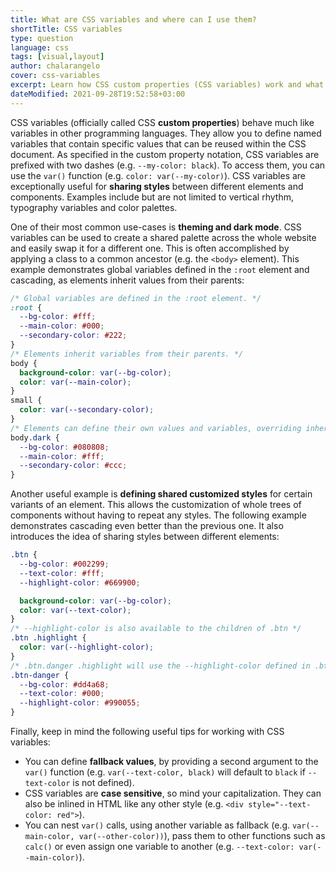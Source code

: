 ```yaml
---
title: What are CSS variables and where can I use them?
shortTitle: CSS variables
type: question
language: css
tags: [visual,layout]
author: chalarangelo
cover: css-variables
excerpt: Learn how CSS custom properties (CSS variables) work and what you can use them for in your code and designs.
dateModified: 2021-09-28T19:52:58+03:00
---
```


CSS variables (officially called CSS **custom properties**) behave much like variables in other programming languages. They allow you to define named variables that contain specific values that can be reused within the CSS document. As specified in the custom property notation, CSS variables are prefixed with two dashes (e.g. `--my-color: black`). To access them, you can use the `var()` function (e.g. `color: var(--my-color)`). CSS variables are exceptionally useful for **sharing styles** between different elements and components. Examples include but are not limited to vertical rhythm, typography variables and color palettes.

One of their most common use-cases is **theming and dark mode**. CSS variables can be used to create a shared palette across the whole website and easily swap it for a different one. This is often accomplished by applying a class to a common ancestor (e.g. the `<body>` element). This example demonstrates global variables defined in the `:root` element and cascading, as elements inherit values from their parents:

```css
/* Global variables are defined in the :root element. */
:root {
  --bg-color: #fff;
  --main-color: #000;
  --secondary-color: #222;
}
/* Elements inherit variables from their parents. */
body {
  background-color: var(--bg-color);
  color: var(--main-color);
}
small {
  color: var(--secondary-color);
}
/* Elements can define their own values and variables, overriding inherited ones.*/
body.dark {
  --bg-color: #080808;
  --main-color: #fff;
  --secondary-color: #ccc;
}
```

Another useful example is **defining shared customized styles** for certain variants of an element. This allows the customization of whole trees of components without having to repeat any styles. The following example demonstrates cascading even better than the previous one. It also introduces the idea of sharing styles between different elements:

```css
.btn {
  --bg-color: #002299;
  --text-color: #fff;
  --highlight-color: #669900;

  background-color: var(--bg-color);
  color: var(--text-color);
}
/* --highlight-color is also available to the children of .btn */
.btn .highlight {
  color: var(--highlight-color);
}
/* .btn.danger .highlight will use the --highlight-color defined in .btn-danger */
.btn-danger {
  --bg-color: #dd4a68;
  --text-color: #000;
  --highlight-color: #990055;
}
```

Finally, keep in mind the following useful tips for working with CSS variables:

- You can define **fallback values**, by providing a second argument to the `var()` function (e.g. `var(--text-color, black)` will default to `black` if `--text-color` is not defined).
- CSS variables are **case sensitive**, so mind your capitalization. They can also be inlined in HTML like any other style (e.g. `<div style="--text-color: red">`).
- You can nest `var()` calls, using another variable as fallback (e.g. `var(--main-color, var(--other-color))`), pass them to other functions such as `calc()` or even assign one variable to another (e.g. `--text-color: var(--main-color)`).